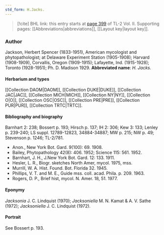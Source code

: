 ```yaml
---
std_form: H.Jacks.
---
```


> [!cite] BHL link: this entry starts at [page 399](https://www.biodiversitylibrary.org/page/33068641) of TL-2 Vol. II.
> Supporting pages: [[Abbreviations|abbreviations]], [[Layout key|layout key]].

### Author

Jackson, Herbert Spencer (1833-1951), American mycologist and phytopathologist; at Delaware Experiment Station (1905-1908); Harvard (1908-1909), Corvallis, Oregon (1909-1915); Lafayette, Ind. (1915-1928); Toronto (1928-1951); Ph. D. Madison 1929. 
**Abbreviated name**: *H. Jacks.*

#### Herbarium and types

[[Collection DAOM|DAOM]], [[Collection DUKE|DUKE]], [[Collection JAC|JAC]], [[Collection MICH|MICH]], [[Collection NY|NY]], [[Collection O|O]], [[Collection OSC|OSC]], [[Collection PRE|PRE]], [[Collection PUR|PUR]], [[Collection TRTC|TRTC]].

#### Bibliography and biography

Barnhart 2: 238; Bossert p. 193; Hirsch p. 137; IH 2: 306; Kew 3: 133; Lenley p. 239-240; LS suppl. 12789-12823, 34884-34887; MW p. 215; NW p. 49; Stevenson p. 1246; TL-2/781.
- Anon., New York Bot. Gard. 9(100): 69. 1908.
- Bailey, Phytopathology 42(8): 406. 1952; Science 115: 561. 1952.
- Barnhart, J. H., J.New York Bot. Gard. 12: 133. 1911.
- Hesler, L. R., Biogr. sketches North Amer, mycol. 1975, mss.
- Murrill, W. A. Hist. Found. Bot. Florida 32. 1945.
- Phillips, V. T. and M. E., Guide mss. coll. acad. Phila. p. 209. 1963.
- Rogers, D. P., Brief hist, mycol. N. Amer. 18, 51. 1977.

#### Eponymy

*Jacksonia* J. C. Lindquist (1970); *Jacksoniella* M. N. Kamat & A. V. Sathe (1972); *Jacksoniella* J. C. Lindquist (1972).

#### Portrait

See Bossert p. 193.


